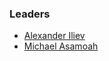 ### Leaders
* [Alexander Iliev](mailto:alexander.iliev@owasp.org)
* [Michael Asamoah](mailto:michael.asamoah@owasp.org)
